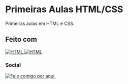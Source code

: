 # Primeiras Aulas HTML/CSS

Primeiras aulas em HTML e CSS.

## Feito com

<div>
    <a  href="https://www.w3schools.com/html/default.asp"  target="_blank">
        <img  title="HTML" src="https://img.shields.io/badge/HTML5-E34F26?style=for-the-badge&logo=html5&logoColor=white">
    </a>
    <a  href="https://www.w3schools.com/css/default.asp"  target="_blank">
        <img  title="HTML" src="https://img.shields.io/badge/CSS3-1572B6?style=for-the-badge&logo=css3&logoColor=white">
    </a>
</div>

### Social

<div>
    <a  href="https://www.linkedin.com/in/nataliasfmmachado/"  target="_blank">
        <img  title="Fale comigo por aqui." src="https://img.shields.io/badge/LinkedIn-0077B5?style=for-the-badge&logo=linkedin&logoColor=white">
    </a>
</div>